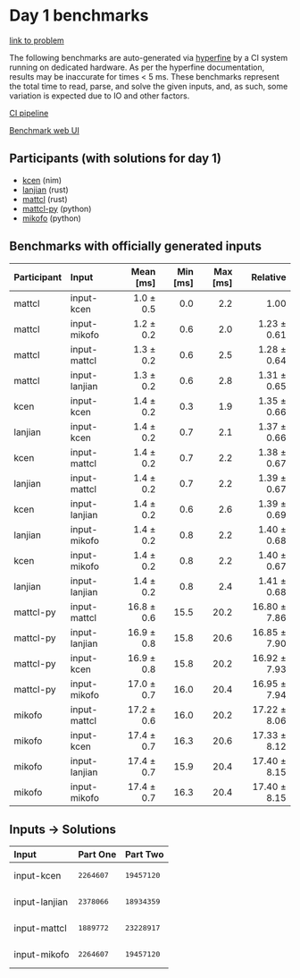 # Day 1 benchmarks

[link to problem](https://adventofcode.com/2024/day/1)

The following benchmarks are auto-generated via
[hyperfine](https://github.com/sharkdp/hyperfine) by a CI system running on
dedicated hardware. As per the hyperfine documentation, results may be
inaccurate for times < 5 ms. These benchmarks represent the total time to read,
parse, and solve the given inputs, and, as such, some variation is expected due
to IO and other factors.

[CI pipeline](http://ci.papercode.net:8080/teams/main/pipelines/aoc2024)

[Benchmark web UI](https://aoc.ancalagon.black)


## Participants (with solutions for day 1)

- [kcen](https://github.com/kcen/aoc2024) (nim)
- [lanjian](https://github.com/lanjian/aoc-2024) (rust)
- [mattcl](https://github.com/mattcl/aoc2024) (rust)
- [mattcl-py](https://github.com/mattcl/aoc2024-py) (python)
- [mikofo](https://github.com/mikofo/aoc2024) (python)


## Benchmarks with officially generated inputs

| Participant | Input | Mean [ms] | Min [ms] | Max [ms] | Relative |
|:---|:---|---:|---:|---:|---:|
| mattcl | input-kcen | 1.0 ± 0.5 | 0.0 | 2.2 | 1.00 |
| mattcl | input-mikofo | 1.2 ± 0.2 | 0.6 | 2.0 | 1.23 ± 0.61 |
| mattcl | input-mattcl | 1.3 ± 0.2 | 0.6 | 2.5 | 1.28 ± 0.64 |
| mattcl | input-lanjian | 1.3 ± 0.2 | 0.6 | 2.8 | 1.31 ± 0.65 |
| kcen | input-kcen | 1.4 ± 0.2 | 0.3 | 1.9 | 1.35 ± 0.66 |
| lanjian | input-kcen | 1.4 ± 0.2 | 0.7 | 2.1 | 1.37 ± 0.66 |
| kcen | input-mattcl | 1.4 ± 0.2 | 0.7 | 2.2 | 1.38 ± 0.67 |
| lanjian | input-mattcl | 1.4 ± 0.2 | 0.7 | 2.2 | 1.39 ± 0.67 |
| kcen | input-lanjian | 1.4 ± 0.2 | 0.6 | 2.6 | 1.39 ± 0.69 |
| lanjian | input-mikofo | 1.4 ± 0.2 | 0.8 | 2.2 | 1.40 ± 0.68 |
| kcen | input-mikofo | 1.4 ± 0.2 | 0.8 | 2.2 | 1.40 ± 0.67 |
| lanjian | input-lanjian | 1.4 ± 0.2 | 0.8 | 2.4 | 1.41 ± 0.68 |
| mattcl-py | input-mattcl | 16.8 ± 0.6 | 15.5 | 20.2 | 16.80 ± 7.86 |
| mattcl-py | input-lanjian | 16.9 ± 0.8 | 15.8 | 20.6 | 16.85 ± 7.90 |
| mattcl-py | input-kcen | 16.9 ± 0.8 | 15.8 | 20.2 | 16.92 ± 7.93 |
| mattcl-py | input-mikofo | 17.0 ± 0.7 | 16.0 | 20.4 | 16.95 ± 7.94 |
| mikofo | input-mattcl | 17.2 ± 0.6 | 16.0 | 20.2 | 17.22 ± 8.06 |
| mikofo | input-kcen | 17.4 ± 0.7 | 16.3 | 20.6 | 17.33 ± 8.12 |
| mikofo | input-lanjian | 17.4 ± 0.7 | 15.9 | 20.4 | 17.40 ± 8.15 |
| mikofo | input-mikofo | 17.4 ± 0.7 | 16.3 | 20.4 | 17.40 ± 8.15 |


## Inputs -> Solutions

| Input | Part One | Part Two |
|:---|:---|:---|
|input-kcen|<pre>2264607</pre>|<pre>19457120</pre>|
|input-lanjian|<pre>2378066</pre>|<pre>18934359</pre>|
|input-mattcl|<pre>1889772</pre>|<pre>23228917</pre>|
|input-mikofo|<pre>2264607</pre>|<pre>19457120</pre>|